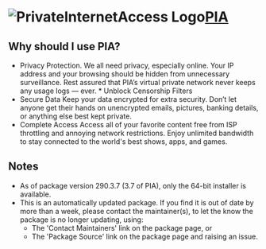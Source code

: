 # ![PrivateInternetAccess Logo](https://cdn.jsdelivr.net/gh/pauby/ChocoPackages@990bce36b284f8ba7a2df27f55d90db24c429698/icons/pia.png "PrivateInternetAccess")[PIA](https://chocolatey.org/packages/pia)

## Why should I use PIA?

* Privacy Protection.
  We all need privacy, especially online. Your IP address and your browsing should be hidden from unnecessary surveillance. Rest assured that PIA’s virtual private network never keeps any usage logs — ever. * Unblock Censorship Filters
* Secure Data
  Keep your data encrypted for extra security. Don’t let anyone get their hands on unencrypted emails, pictures, banking details, or anything else best kept private.
* Complete Access
  Access all of your favorite content free from ISP throttling and annoying network restrictions. Enjoy unlimited bandwidth to stay connected to the world's best shows, apps, and games.

## Notes

* As of package version 290.3.7 (3.7 of PIA), only the 64-bit installer is available.
* This is an automatically updated package. If you find it is out of date by more than a week, please contact the maintainer(s), to let the know the package is no longer updating, using:
    * The 'Contact Maintainers' link on the package page, or
    * The 'Package Source' link on the package page and raising an issue.